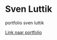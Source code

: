 # Sven Luttik
 portfolio sven luttik

[Link naar portfolio](https://sventey.github.io/Sven-Luttik/)

